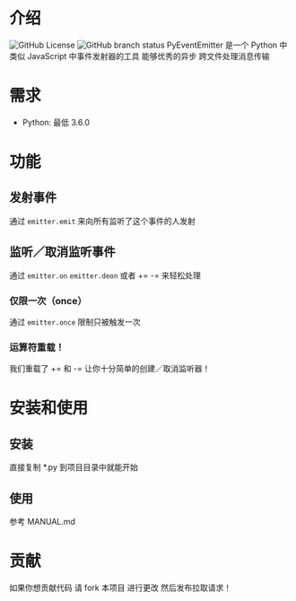 # 介绍
![GitHub License](https://img.shields.io/github/license/LesBoys43/PyEventEmitter?style=plastic) ![GitHub branch status](https://img.shields.io/github/checks-status/LesBoys43/PyEventEmitter/master?style=plastic) PyEventEmitter 是一个 Python 中类似 JavaScript 中事件发射器的工具 能够优秀的异步 跨文件处理消息传输
# 需求
* Python: 最低 3.6.0
# 功能
## 发射事件
通过 `emitter.emit` 来向所有监听了这个事件的人发射
## 监听／取消监听事件
通过 `emitter.on` `emitter.deon` 或者 += -= 来轻松处理
### 仅限一次（once）
通过 `emitter.once` 限制只被触发一次
### 运算符重载！
我们重载了 += 和 -= 让你十分简单的创建／取消监听器！
# 安装和使用
## 安装
直接复制 *.py 到项目目录中就能开始
## 使用
参考 MANUAL.md
# 贡献
如果你想贡献代码 请 fork 本项目 进行更改 然后发布拉取请求！
